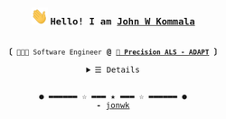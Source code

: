 <h3 align="center"><img src="https://github.com/jonwk/jonwk/blob/main/wave.gif" width="30px" height="30px">
  <samp> Hello! I am 
    <b> <a rel="nofollow noopener noreferrer" target="_blank" href="https://github.com/jonwk">John W Kommala</a> </b>
  </samp>
</h3>

<p align="center"><br>
  <samp>
    <b>〔 </b> <code>👨🏻‍💻 Software Engineer</code> <b>@</b> <a href="https://www.precisionals.ie/"><b><code>🧬 Precision ALS - ADAPT</code></b></a> <b> 〕</b>
    <br>
  </samp>
</p>

<div align="center">
  <details align="center">
     <summary> <samp> &#9776; Details</samp></summary>
     <p align="center">
       <p align="center">
        <samp>
          <b>〔 </b> <code>🎓 Computer Science</code> <b>@</b> <a href="https://www.tcd.ie/"><b><code>🏛 Trinity College Dublin</code></b></a> <b> 〕</b>
         <br>
        </samp>
      </p>
        <a href="https://www.linkedin.com/in/johnkommala" target="_blank"><img alt="Linkedin" src="https://img.shields.io/badge/linkedin%20-%230077B5.svg?&style=for-the-badge&logo=linkedin&logoColor=white"></a>
        <a href="mailto:johnkommala@gmail.com" target="_blank"><img alt="Gmail" src="https://img.shields.io/badge/gmail-D14836?&style=for-the-badge&logo=gmail&logoColor=white"></a>
        <a href="https://www.hackerrank.com/johnwesleygithub" target="_blank"><img alt="Hackerrank" src="https://img.shields.io/badge/-Hackerrank-2EC866?style=for-the-badge&logo=HackerRank&logoColor=white"></a>
        <br>
    <img src="https://github-readme-stats.vercel.app/api?username=jonwk&theme=radical&show_icons=true&hide_border=true" />
    <br>
  <img src="https://github-readme-stats.vercel.app/api/top-langs/?username=jonwk&theme=radical&show_icons=true&hide_border=true&layout=compact&langs_count=8"/>
    <br>
       <a href="https://github.com/jonwk?tab=followers" target="_blank"><img alt="Updates" src="https://img.shields.io/badge/--000000?style=flat-square&logo=RSS&logoColor=white"></a>
  <!--      <a href="https://github.com/jonwk" target="_blank"><img alt="jonwk" src="https://badges.pufler.dev/visits/jonwk/jonwk?logo=GitHub&label=visits&color=success&logoColor=white&style=flat-square"/></a> -->
       <a href="https://github.com/jonwk/jonwk" target="_blank"><img alt="GitHub hits" src="https://img.shields.io/github/last-commit/jonwk/jonwk?label=profile%20updated&style=flat-square"></a>
    </samp>
    </p>
  </details>
</div>

<br>

<samp>
  <p align="center">
    ● ▬▬▬▬▬▬ ☆ ▬▬▬ ★ ▬▬▬ ☆ ▬▬▬▬▬▬ ●<br>
    <b>-</b> <a href="https://github.com/jonwk">jonwk</a>
  </p>
</samp>

<!-- This is made with inspiration from kevinjycui link: https://github.com/kevinjycui -->
